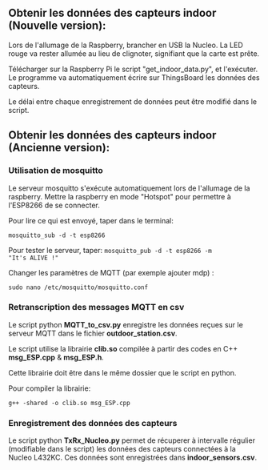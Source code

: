 ## Obtenir les données des capteurs indoor (Nouvelle version):

Lors de l'allumage de la Raspberry, brancher en USB la Nucleo. La LED rouge va rester allumée au lieu de clignoter, signifiant que la carte est prête.

Télécharger sur la Raspberry Pi le script "get_indoor_data.py", et l'exécuter. Le programme va automatiquement écrire sur ThingsBoard les données des capteurs.

Le délai entre chaque enregistrement de données peut être modifié dans le script.



## Obtenir les données des capteurs indoor (Ancienne version):

### Utilisation de mosquitto
Le serveur mosquitto s'exécute automatiquement lors de l'allumage de la raspberry.
Mettre la raspberry en mode "Hotspot" pour permettre à l'ESP8266 de se connecter.

Pour lire ce qui est envoyé, taper dans le terminal:

<code>mosquitto_sub -d -t esp8266</code>

Pour tester le serveur, taper:
<code>mosquitto_pub -d -t esp8266 -m "It's ALIVE !"</code>


Changer les paramètres de MQTT (par exemple ajouter mdp) :

<code>sudo nano /etc/mosquitto/mosquitto.conf</code>

### Retranscription des messages MQTT en csv

Le script python <strong>MQTT_to_csv.py</strong> enregistre les données reçues sur le serveur MQTT dans le fichier <strong>outdoor_station.csv</strong>.

<p>Le script utilise la librairie <strong>clib.so</strong> compilée à partir des codes en C++ <strong>msg_ESP.cpp</strong> & <strong>msg_ESP.h</strong>.</p>
Cette librairie doit être dans le même dossier que le script en python.

Pour compiler la librairie:

<code>g++ -shared -o clib.so msg_ESP.cpp</code>

### Enregistrement des données des capteurs 

Le script python <strong>TxRx_Nucleo.py</strong> permet de récuperer à intervalle régulier (modifiable dans le script) les données des capteurs connectées à la Nucleo L432KC. Ces données sont enregistrées dans <strong>indoor_sensors.csv</strong>.
